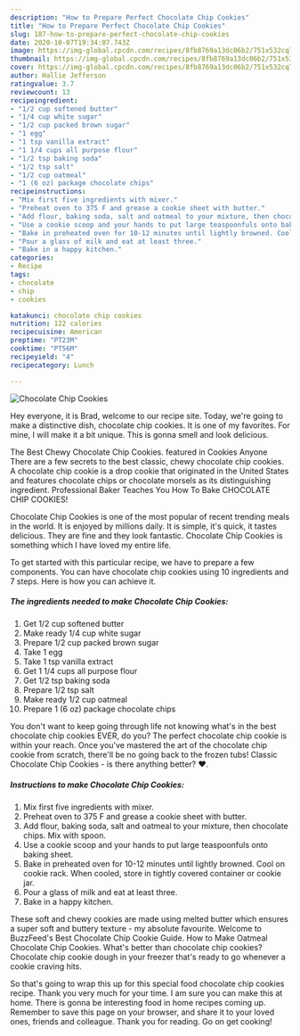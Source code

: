 ```yaml
---
description: "How to Prepare Perfect Chocolate Chip Cookies"
title: "How to Prepare Perfect Chocolate Chip Cookies"
slug: 187-how-to-prepare-perfect-chocolate-chip-cookies
date: 2020-10-07T19:34:07.743Z
image: https://img-global.cpcdn.com/recipes/8fb8769a13dc06b2/751x532cq70/chocolate-chip-cookies-recipe-main-photo.jpg
thumbnail: https://img-global.cpcdn.com/recipes/8fb8769a13dc06b2/751x532cq70/chocolate-chip-cookies-recipe-main-photo.jpg
cover: https://img-global.cpcdn.com/recipes/8fb8769a13dc06b2/751x532cq70/chocolate-chip-cookies-recipe-main-photo.jpg
author: Hallie Jefferson
ratingvalue: 3.7
reviewcount: 13
recipeingredient:
- "1/2 cup softened butter"
- "1/4 cup white sugar"
- "1/2 cup packed brown sugar"
- "1 egg"
- "1 tsp vanilla extract"
- "1 1/4 cups all purpose flour"
- "1/2 tsp baking soda"
- "1/2 tsp salt"
- "1/2 cup oatmeal"
- "1 (6 oz) package chocolate chips"
recipeinstructions:
- "Mix first five ingredients with mixer."
- "Preheat oven to 375 F and grease a cookie sheet with butter."
- "Add flour, baking soda, salt and oatmeal to your mixture, then chocolate chips. Mix with spoon."
- "Use a cookie scoop and your hands to put large teaspoonfuls onto baking sheet."
- "Bake in preheated oven for 10-12 minutes until lightly browned. Cool on cookie rack. When cooled, store in tightly covered container or cookie jar."
- "Pour a glass of milk and eat at least three."
- "Bake in a happy kitchen."
categories:
- Recipe
tags:
- chocolate
- chip
- cookies

katakunci: chocolate chip cookies 
nutrition: 122 calories
recipecuisine: American
preptime: "PT23M"
cooktime: "PT56M"
recipeyield: "4"
recipecategory: Lunch

---
```



![Chocolate Chip Cookies](https://img-global.cpcdn.com/recipes/8fb8769a13dc06b2/751x532cq70/chocolate-chip-cookies-recipe-main-photo.jpg)

Hey everyone, it is Brad, welcome to our recipe site. Today, we're going to make a distinctive dish, chocolate chip cookies. It is one of my favorites. For mine, I will make it a bit unique. This is gonna smell and look delicious.

The Best Chewy Chocolate Chip Cookies. featured in Cookies Anyone There are a few secrets to the best classic, chewy chocolate chip cookies. A chocolate chip cookie is a drop cookie that originated in the United States and features chocolate chips or chocolate morsels as its distinguishing ingredient. Professional Baker Teaches You How To Bake CHOCOLATE CHIP COOKIES!

Chocolate Chip Cookies is one of the most popular of recent trending meals in the world. It is enjoyed by millions daily. It is simple, it's quick, it tastes delicious. They are fine and they look fantastic. Chocolate Chip Cookies is something which I have loved my entire life.


To get started with this particular recipe, we have to prepare a few components. You can have chocolate chip cookies using 10 ingredients and 7 steps. Here is how you can achieve it.

<!--inarticleads1-->

##### The ingredients needed to make Chocolate Chip Cookies:

1. Get 1/2 cup softened butter
1. Make ready 1/4 cup white sugar
1. Prepare 1/2 cup packed brown sugar
1. Take 1 egg
1. Take 1 tsp vanilla extract
1. Get 1 1/4 cups all purpose flour
1. Get 1/2 tsp baking soda
1. Prepare 1/2 tsp salt
1. Make ready 1/2 cup oatmeal
1. Prepare 1 (6 oz) package chocolate chips


You don&#39;t want to keep going through life not knowing what&#39;s in the best chocolate chip cookies EVER, do you? The perfect chocolate chip cookie is within your reach. Once you&#39;ve mastered the art of the chocolate chip cookie from scratch, there&#39;ll be no going back to the frozen tubs! Classic Chocolate Chip Cookies - is there anything better? ❤️. 

<!--inarticleads2-->

##### Instructions to make Chocolate Chip Cookies:

1. Mix first five ingredients with mixer.
1. Preheat oven to 375 F and grease a cookie sheet with butter.
1. Add flour, baking soda, salt and oatmeal to your mixture, then chocolate chips. Mix with spoon.
1. Use a cookie scoop and your hands to put large teaspoonfuls onto baking sheet.
1. Bake in preheated oven for 10-12 minutes until lightly browned. Cool on cookie rack. When cooled, store in tightly covered container or cookie jar.
1. Pour a glass of milk and eat at least three.
1. Bake in a happy kitchen.


These soft and chewy cookies are made using melted butter which ensures a super soft and buttery texture - my absolute favourite. Welcome to BuzzFeed&#39;s Best Chocolate Chip Cookie Guide. How to Make Oatmeal Chocolate Chip Cookies. What&#39;s better than chocolate chip cookies? Chocolate chip cookie dough in your freezer that&#39;s ready to go whenever a cookie craving hits. 

So that's going to wrap this up for this special food chocolate chip cookies recipe. Thank you very much for your time. I am sure you can make this at home. There is gonna be interesting food in home recipes coming up. Remember to save this page on your browser, and share it to your loved ones, friends and colleague. Thank you for reading. Go on get cooking!
